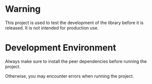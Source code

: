 # Warning
This project is used to test the development of the library before it is released.
It is not intended for production use.

# Development Environment
Always make sure to install the peer dependencies before running the project.

Otherwise, you may encounter errors when running the project.
